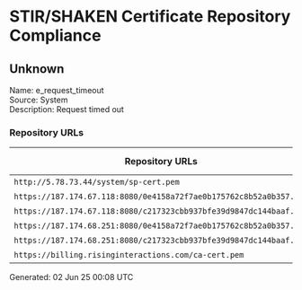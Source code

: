 # STIR/SHAKEN Certificate Repository Compliance

## Unknown

Name: e_request_timeout\
Source: System\
Description: Request timed out
### Repository URLs

| Repository URLs | Not After |  Problems | Link |
|-----------------|-----------|-----------|------|
| `http://5.78.73.44/system/sp-cert.pem` |  | true | [view](../../REPOS/b0374bbc02468fce87fb9e2571c88d76469f3119/README.md) |
| `https://187.174.67.118:8080/0e4158a72f7ae0b175762c8b52a0b357.cer` |  | true | [view](../../REPOS/31f8bc90c6a6b2fe0f55720201275bba86a34082/README.md) |
| `https://187.174.67.118:8080/c217323cbb937bfe39d9847dc144baaf.cer` |  | true | [view](../../REPOS/0b828ddf82f7680a5b9c34c5032916d01bcf2dc9/README.md) |
| `https://187.174.68.251:8080/0e4158a72f7ae0b175762c8b52a0b357.cer` |  | true | [view](../../REPOS/11c9c4c3114bf6e53136f617bbac66de25f9c9c9/README.md) |
| `https://187.174.68.251:8080/c217323cbb937bfe39d9847dc144baaf.cer` |  | true | [view](../../REPOS/e6d56f18a2c3948c677cff7f219cceabf781d87d/README.md) |
| `https://billing.risinginteractions.com/ca-cert.pem` |  | true | [view](../../REPOS/c87827911c42d949eeb3ab72d37f994dc3371aaf/README.md) |


Generated: 02 Jun 25 00:08 UTC